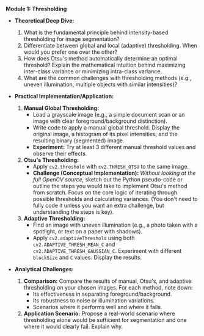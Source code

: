 **Module 1: Thresholding**

* **Theoretical Deep Dive:**
    1.  What is the fundamental principle behind intensity-based thresholding for image segmentation?
    2.  Differentiate between global and local (adaptive) thresholding. When would you prefer one over the other?
    3.  How does Otsu's method automatically determine an optimal threshold? Explain the mathematical intuition behind maximizing inter-class variance or minimizing intra-class variance.
    4.  What are the common challenges with thresholding methods (e.g., uneven illumination, multiple objects with similar intensities)?

* **Practical Implementation/Application:**
    1.  **Manual Global Thresholding:**
        * Load a grayscale image (e.g., a simple document scan or an image with clear foreground/background distinction).
        * Write code to apply a manual global threshold. Display the original image, a histogram of its pixel intensities, and the resulting binary (segmented) image.
        * **Experiment:** Try at least 3 different manual threshold values and observe their effects.
    2.  **Otsu's Thresholding:**
        * Apply `cv2.threshold` with `cv2.THRESH_OTSU` to the same image.
        * **Challenge (Conceptual Implementation):** *Without looking at the full OpenCV source,* sketch out the Python pseudo-code or outline the steps you would take to implement Otsu's method from scratch. Focus on the core logic of iterating through possible thresholds and calculating variances. (You don't need to fully code it unless you want an extra challenge, but understanding the steps is key).
    3.  **Adaptive Thresholding:**
        * Find an image with uneven illumination (e.g., a photo taken with a spotlight, or text on a paper with shadows).
        * Apply `cv2.adaptiveThreshold` using both `cv2.ADAPTIVE_THRESH_MEAN_C` and `cv2.ADAPTIVE_THRESH_GAUSSIAN_C`. Experiment with different `blockSize` and `C` values. Display the results.

* **Analytical Challenges:**
    1.  **Comparison:** Compare the results of manual, Otsu's, and adaptive thresholding on your chosen images. For each method, note down:
        * Its effectiveness in separating foreground/background.
        * Its robustness to noise or illumination variations.
        * Scenarios where it performs well and where it fails.
    2.  **Application Scenario:** Propose a real-world scenario where thresholding alone would be sufficient for segmentation and one where it would clearly fail. Explain why.




